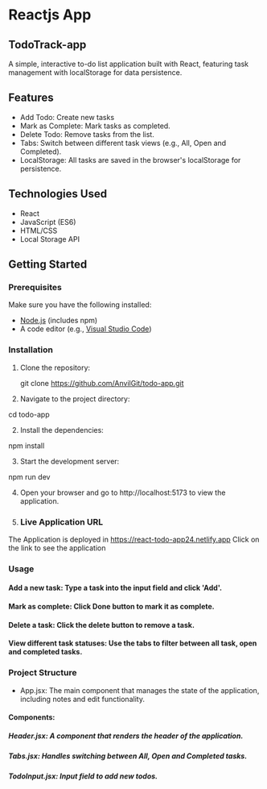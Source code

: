 # Reactjs App
## TodoTrack-app

A simple, interactive to-do list application built with React, featuring task management with localStorage for data persistence.

## Features

- Add Todo: Create new tasks
- Mark as Complete: Mark tasks as completed.
- Delete Todo: Remove tasks from the list.
- Tabs: Switch between different task views (e.g., All, Open and Completed).
- LocalStorage: All tasks are saved in the browser's localStorage for persistence.

## Technologies Used

- React
- JavaScript (ES6)
- HTML/CSS
- Local Storage API

## Getting Started

### Prerequisites

Make sure you have the following installed:

- [Node.js](https://nodejs.org/) (includes npm)
- A code editor (e.g., [Visual Studio Code](https://code.visualstudio.com/))

### Installation

1. Clone the repository:


   git clone https://github.com/AnvilGit/todo-app.git

1. Navigate to the project directory:

cd todo-app



2. Install the dependencies:

npm install



3. Start the development server:


npm run dev



4. Open your browser and go to http://localhost:5173 to view the application.

5. ### Live Application URL

The Application is deployed in https://react-todo-app24.netlify.app
Click on the link to see the application

### Usage
#### Add a new task: Type a task into the input field and click 'Add'.
#### Mark as complete: Click Done button to mark it as complete.
#### Delete a task: Click the delete button to remove a task.
#### View different task statuses: Use the tabs to filter between all task, open and completed tasks.


### Project Structure
- App.jsx: The main component that manages the state of the application, including notes and edit functionality.
#### Components:
##### Header.jsx: A component that renders the header of the application.
##### Tabs.jsx: Handles switching between All, Open and Completed tasks.
##### TodoInput.jsx: Input field to add new todos.
